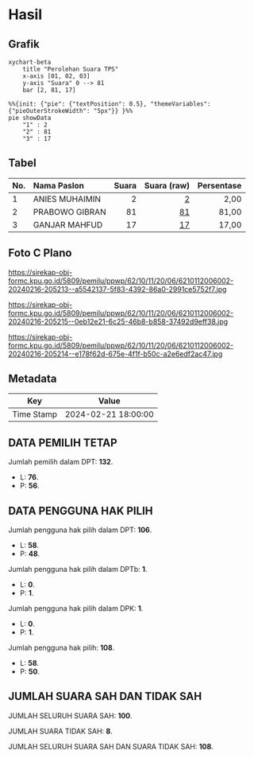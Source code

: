 # Hasil

## Grafik

```mermaid
xychart-beta
    title "Perolehan Suara TPS"
    x-axis [01, 02, 03]
    y-axis "Suara" 0 --> 81
    bar [2, 81, 17]
```

```mermaid
%%{init: {"pie": {"textPosition": 0.5}, "themeVariables": {"pieOuterStrokeWidth": "5px"}} }%%
pie showData
    "1" : 2
    "2" : 81
    "3" : 17
```

## Tabel

| No. | Nama Paslon    | Suara | Suara (raw) | Persentase |
|:--- |:-------------- | -----:| -----------:| ----------:|
| 1   | ANIES MUHAIMIN | 2     | [2][p-1]    | 2,00       |
| 2   | PRABOWO GIBRAN | 81    | [81][p-2]   | 81,00      |
| 3   | GANJAR MAHFUD  | 17    | [17][p-3]   | 17,00      |


[p-1]: https://github.com/gigit-pemilu/pemilu-2024-62-kalimantan-tengah/blob/main/pilpres/hitung-suara/sub/62-kalimantan-tengah/sub/10-gunung-mas/sub/11-manuhing-raya/sub/2006-putat-durei/sub/002-tps/sub/paslon-1.txt
[p-2]: https://github.com/gigit-pemilu/pemilu-2024-62-kalimantan-tengah/blob/main/pilpres/hitung-suara/sub/62-kalimantan-tengah/sub/10-gunung-mas/sub/11-manuhing-raya/sub/2006-putat-durei/sub/002-tps/sub/paslon-2.txt
[p-3]: https://github.com/gigit-pemilu/pemilu-2024-62-kalimantan-tengah/blob/main/pilpres/hitung-suara/sub/62-kalimantan-tengah/sub/10-gunung-mas/sub/11-manuhing-raya/sub/2006-putat-durei/sub/002-tps/sub/paslon-3.txt

## Foto C Plano

https://sirekap-obj-formc.kpu.go.id/5809/pemilu/ppwp/62/10/11/20/06/6210112006002-20240216-205213--a5542137-5f83-4392-86a0-2991ce5752f7.jpg

https://sirekap-obj-formc.kpu.go.id/5809/pemilu/ppwp/62/10/11/20/06/6210112006002-20240216-205215--0eb12e21-6c25-46b8-b858-37492d9eff38.jpg

https://sirekap-obj-formc.kpu.go.id/5809/pemilu/ppwp/62/10/11/20/06/6210112006002-20240216-205214--e178f62d-675e-4f1f-b50c-a2e6edf2ac47.jpg


## Metadata

| Key        | Value               |
| ---------- | ------------------- |
| Time Stamp | 2024-02-21 18:00:00 |


## DATA PEMILIH TETAP

Jumlah pemilih dalam DPT: **132**.
 * L: **76**.
 * P: **56**.

## DATA PENGGUNA HAK PILIH

Jumlah pengguna hak pilih dalam DPT: **106**.
 * L: **58**.
 * P: **48**.

Jumlah pengguna hak pilih dalam DPTb: **1**.
 * L: **0**.
 * P: **1**.

Jumlah pengguna hak pilih dalam DPK: **1**.
 * L: **0**.
 * P: **1**.

Jumlah pengguna hak pilih: **108**.
 * L: **58**.
 * P: **50**.

## JUMLAH SUARA SAH DAN TIDAK SAH

JUMLAH SELURUH SUARA SAH: **100**.

JUMLAH SUARA TIDAK SAH: **8**.

JUMLAH SELURUH SUARA SAH DAN SUARA TIDAK SAH: **108**.


